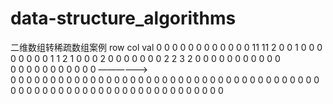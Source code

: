 # data-structure_algorithms
二维数组转稀疏数组案例
                                      row  col  val
0 0 0 0 0 0 0 0 0 0 0             0   11   11   2
0 0 1 0 0 0 0 0 0 0 0             1   1    2    1
0 0 0 2 0 0 0 0 0 0 0             2   2    3    2
0 0 0 0 0 0 0 0 0 0 0             
0 0 0 0 0 0 0 0 0 0 0   ——————>         
0 0 0 0 0 0 0 0 0 0 0
0 0 0 0 0 0 0 0 0 0 0
0 0 0 0 0 0 0 0 0 0 0
0 0 0 0 0 0 0 0 0 0 0
0 0 0 0 0 0 0 0 0 0 0
0 0 0 0 0 0 0 0 0 0 0